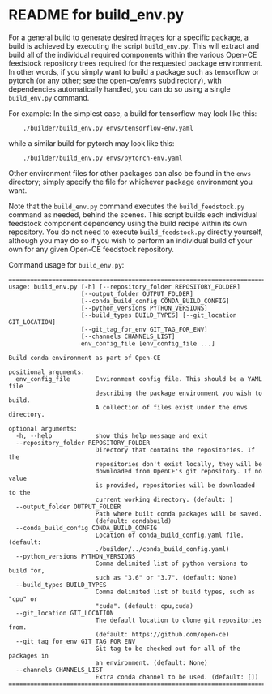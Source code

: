 
# README for build_env.py

For a general build to generate desired images for a specific package,
a build is achieved by executing the script `build_env.py`. This will extract
and build all of the individual required components within the various Open-CE
feedstock repository trees required for the requested package environment.
In other words, if you simply want to build a package such as tensorflow or
pytorch (or any other; see the open-ce/envs subdirectory), with dependencies
automatically handled, you can do so using a single `build_env.py` command.

For example:
In the simplest case, a build for tensorflow may look like this:

```shell
    ./builder/build_env.py envs/tensorflow-env.yaml
```

while a similar build for pytorch may look like this:

```shell
    ./builder/build_env.py envs/pytorch-env.yaml
```

Other environment files for other packages can also be found in the `envs`
directory; simply specify the file for whichever package environment you want.

Note that the `build_env.py` command executes the `build_feedstock.py` command
as needed, behind the scenes.  This script builds each individual feedstock
component dependency using the build recipe within its own repository.
You do not need to execute `build_feedstock.py` directly yourself, although
you may do so if you wish to perform an individual build of your own
for any given Open-CE feedstock repository.

Command usage for `build_env.py`:

```shell
==============================================================================
usage: build_env.py [-h] [--repository_folder REPOSITORY_FOLDER]
                    [--output_folder OUTPUT_FOLDER]
                    [--conda_build_config CONDA_BUILD_CONFIG]
                    [--python_versions PYTHON_VERSIONS]
                    [--build_types BUILD_TYPES] [--git_location GIT_LOCATION]
                    [--git_tag_for_env GIT_TAG_FOR_ENV]
                    [--channels CHANNELS_LIST]
                    env_config_file [env_config_file ...]

Build conda environment as part of Open-CE

positional arguments:
  env_config_file       Environment config file. This should be a YAML file
                        describing the package environment you wish to build.
                        A collection of files exist under the envs directory.

optional arguments:
  -h, --help            show this help message and exit
  --repository_folder REPOSITORY_FOLDER
                        Directory that contains the repositories. If the
                        repositories don't exist locally, they will be
                        downloaded from OpenCE's git repository. If no value
                        is provided, repositories will be downloaded to the
                        current working directory. (default: )
  --output_folder OUTPUT_FOLDER
                        Path where built conda packages will be saved.
                        (default: condabuild)
  --conda_build_config CONDA_BUILD_CONFIG
                        Location of conda_build_config.yaml file. (default:
                        ./builder/../conda_build_config.yaml)
  --python_versions PYTHON_VERSIONS
                        Comma delimited list of python versions to build for,
                        such as "3.6" or "3.7". (default: None)
  --build_types BUILD_TYPES
                        Comma delimited list of build types, such as "cpu" or
                        "cuda". (default: cpu,cuda)
  --git_location GIT_LOCATION
                        The default location to clone git repositories from.
                        (default: https://github.com/open-ce)
  --git_tag_for_env GIT_TAG_FOR_ENV
                        Git tag to be checked out for all of the packages in
                        an environment. (default: None)
  --channels CHANNELS_LIST
                        Extra conda channel to be used. (default: [])
==============================================================================
```
